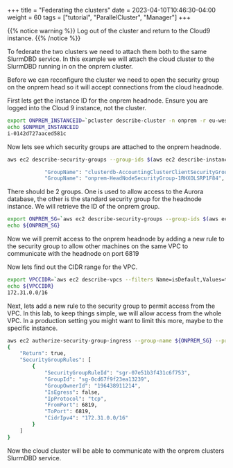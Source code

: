 +++
title = "Federating the clusters"
date = 2023-04-10T10:46:30-04:00
weight = 60
tags = ["tutorial", "ParallelCluster", "Manager"]
+++

{{% notice warning %}} Log out of the cluster and return to the Cloud9 instance. {{% /notice %}}

To federate the two clusters we need to attach them both to the same SlurmDBD service. In this example we will attach the cloud cluster to the SlurmDBD running in on the onprem cluster. 

Before we can reconfigure the cluster we need to open the security group on the onprem head so it will accept connections from the cloud headnode.

First lets get the instance ID for the onprem headnode. Ensure you are logged into the Cloud 9 instance, not the cluster.

```bash
export ONPREM_INSTANCEID=`pcluster describe-cluster -n onprem -r eu-west-1 | jq '.headNode.instanceId' | sed s/\"//g`
echo $ONPREM_INSTANCEID
i-0142d727aaced581c
```

Now lets see which security groups are attached to the onprem headnode.

```bash
aws ec2 describe-security-groups --group-ids $(aws ec2 describe-instances --instance-id $ONPREM_INSTANCEID --query "Reservations[].Instances[].SecurityGroups[].GroupId[]" --output text)  | grep GroupName

            "GroupName": "clusterdb-AccountingClusterClientSecurityGroup-C6X4N2MVV6SA",
            "GroupName": "onprem-HeadNodeSecurityGroup-1RHXOLSRP1F84",
```

There should be 2 groups. One is used to allow access to the Aurora database, the other is the standard security group for the headnode instance. We will retrieve the ID of the onprem group.

```bash
export ONPREM_SG=`aws ec2 describe-security-groups --group-ids $(aws ec2 describe-instances --instance-id $ONPREM_INSTANCEID --query "Reservations[].Instances[].SecurityGroups[].GroupId[]" --output text)  | grep GroupName | grep onprem | awk '{print $2}' | sed s/\"//g | sed s/,//g`
echo ${ONPREM_SG}
```

Now we will premit access to the onprem headnode by adding a new rule to the security group to allow other machines on the same VPC to communicate with the headnode on port 6819

Now lets find out the CIDR range for the VPC.

```bash
export VPCCIDR=`aws ec2 describe-vpcs --filters Name=isDefault,Values=true --query "Vpcs[].CidrBlock" --region ${AWS_REGION} | jq -r '.[0]'`
echo ${VPCCIDR}
172.31.0.0/16
```

Next, lets add a new rule to the security group to permit access from the VPC. In this lab, to keep things simple, we will allow access from the whole VPC. In a production setting you might want to limit this more, maybe to the specific instance.

```bash
aws ec2 authorize-security-group-ingress --group-name ${ONPREM_SG} --protocol tcp --port 6819 --cidr ${VPCDCIDR}
{
    "Return": true,
    "SecurityGroupRules": [
        {
            "SecurityGroupRuleId": "sgr-07e51b3f431c6f753",
            "GroupId": "sg-0cd67f9f23ea13239",
            "GroupOwnerId": "196438911214",
            "IsEgress": false,
            "IpProtocol": "tcp",
            "FromPort": 6819,
            "ToPort": 6819,
            "CidrIpv4": "172.31.0.0/16"
        }
    ]
}
```

Now the cloud cluster will be able to communicate with the onprem clusters SlurmDBD service. 
